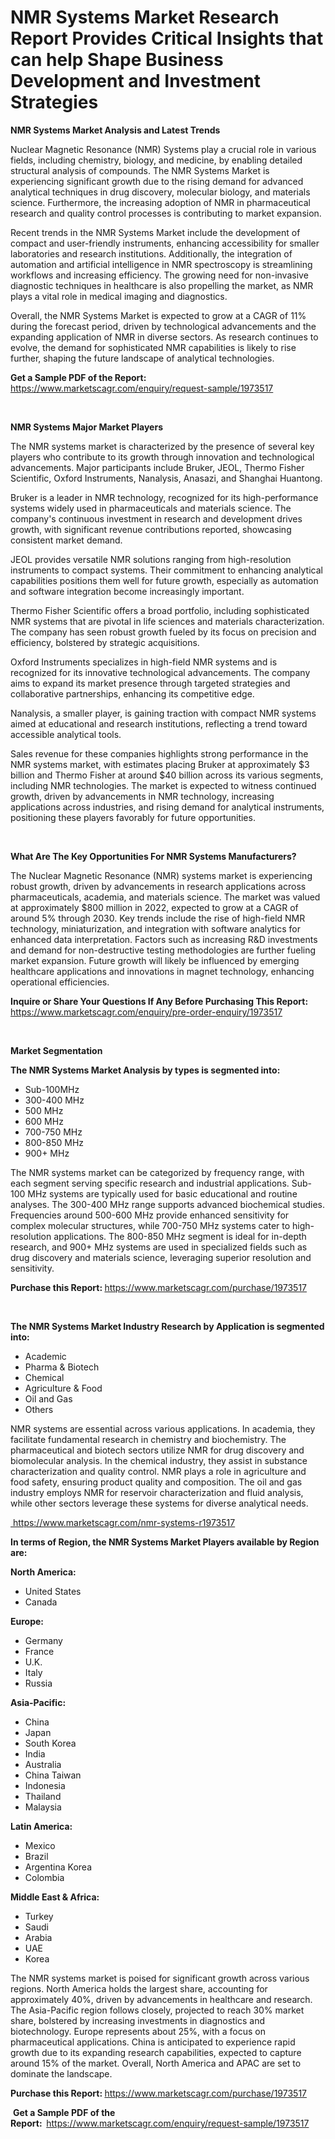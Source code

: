 <p><h1>NMR Systems Market Research Report Provides Critical Insights that can help Shape Business Development and Investment Strategies</h1></p><p><strong>NMR Systems Market Analysis and Latest Trends</strong></p>
<p><p>Nuclear Magnetic Resonance (NMR) Systems play a crucial role in various fields, including chemistry, biology, and medicine, by enabling detailed structural analysis of compounds. The NMR Systems Market is experiencing significant growth due to the rising demand for advanced analytical techniques in drug discovery, molecular biology, and materials science. Furthermore, the increasing adoption of NMR in pharmaceutical research and quality control processes is contributing to market expansion.</p><p>Recent trends in the NMR Systems Market include the development of compact and user-friendly instruments, enhancing accessibility for smaller laboratories and research institutions. Additionally, the integration of automation and artificial intelligence in NMR spectroscopy is streamlining workflows and increasing efficiency. The growing need for non-invasive diagnostic techniques in healthcare is also propelling the market, as NMR plays a vital role in medical imaging and diagnostics.</p><p>Overall, the NMR Systems Market is expected to grow at a CAGR of 11% during the forecast period, driven by technological advancements and the expanding application of NMR in diverse sectors. As research continues to evolve, the demand for sophisticated NMR capabilities is likely to rise further, shaping the future landscape of analytical technologies.</p></p>
<p><strong>Get a Sample PDF of the Report:&nbsp;</strong> <a href="https://www.marketscagr.com/enquiry/request-sample/1973517?utm_campaign=2959&utm_medium=2&utm_source=Github&utm_content=ia&utm_term=12042025&utm_id=nmr-systems">https://www.marketscagr.com/enquiry/request-sample/1973517</a></p>
<p>&nbsp;</p>
<p><strong>NMR Systems Major Market Players</strong></p>
<p><p>The NMR systems market is characterized by the presence of several key players who contribute to its growth through innovation and technological advancements. Major participants include Bruker, JEOL, Thermo Fisher Scientific, Oxford Instruments, Nanalysis, Anasazi, and Shanghai Huantong.</p><p>Bruker is a leader in NMR technology, recognized for its high-performance systems widely used in pharmaceuticals and materials science. The company's continuous investment in research and development drives growth, with significant revenue contributions reported, showcasing consistent market demand.</p><p>JEOL provides versatile NMR solutions ranging from high-resolution instruments to compact systems. Their commitment to enhancing analytical capabilities positions them well for future growth, especially as automation and software integration become increasingly important.</p><p>Thermo Fisher Scientific offers a broad portfolio, including sophisticated NMR systems that are pivotal in life sciences and materials characterization. The company has seen robust growth fueled by its focus on precision and efficiency, bolstered by strategic acquisitions. </p><p>Oxford Instruments specializes in high-field NMR systems and is recognized for its innovative technological advancements. The company aims to expand its market presence through targeted strategies and collaborative partnerships, enhancing its competitive edge.</p><p>Nanalysis, a smaller player, is gaining traction with compact NMR systems aimed at educational and research institutions, reflecting a trend toward accessible analytical tools. </p><p>Sales revenue for these companies highlights strong performance in the NMR systems market, with estimates placing Bruker at approximately $3 billion and Thermo Fisher at around $40 billion across its various segments, including NMR technologies. The market is expected to witness continued growth, driven by advancements in NMR technology, increasing applications across industries, and rising demand for analytical instruments, positioning these players favorably for future opportunities.</p></p>
<p>&nbsp;</p>
<p><strong>What Are The Key Opportunities For NMR Systems Manufacturers?</strong></p>
<p><p>The Nuclear Magnetic Resonance (NMR) systems market is experiencing robust growth, driven by advancements in research applications across pharmaceuticals, academia, and materials science. The market was valued at approximately $800 million in 2022, expected to grow at a CAGR of around 5% through 2030. Key trends include the rise of high-field NMR technology, miniaturization, and integration with software analytics for enhanced data interpretation. Factors such as increasing R&D investments and demand for non-destructive testing methodologies are further fueling market expansion. Future growth will likely be influenced by emerging healthcare applications and innovations in magnet technology, enhancing operational efficiencies.</p></p>
<p><strong>Inquire or Share Your Questions If Any Before Purchasing This Report:</strong> <a href="https://www.marketscagr.com/enquiry/pre-order-enquiry/1973517?utm_campaign=2959&utm_medium=2&utm_source=Github&utm_content=ia&utm_term=12042025&utm_id=nmr-systems">https://www.marketscagr.com/enquiry/pre-order-enquiry/1973517</a></p>
<p>&nbsp;</p>
<p><strong>Market Segmentation</strong></p>
<p><strong>The NMR Systems Market Analysis by types is segmented into:</strong></p>
<p><ul><li>Sub-100MHz</li><li>300-400 MHz</li><li>500 MHz</li><li>600 MHz</li><li>700-750 MHz</li><li>800-850 MHz</li><li>900+ MHz</li></ul></p>
<p><p>The NMR systems market can be categorized by frequency range, with each segment serving specific research and industrial applications. Sub-100 MHz systems are typically used for basic educational and routine analyses. The 300-400 MHz range supports advanced biochemical studies. Frequencies around 500-600 MHz provide enhanced sensitivity for complex molecular structures, while 700-750 MHz systems cater to high-resolution applications. The 800-850 MHz segment is ideal for in-depth research, and 900+ MHz systems are used in specialized fields such as drug discovery and materials science, leveraging superior resolution and sensitivity.</p></p>
<p><strong>Purchase this Report:&nbsp;</strong><a href="https://www.marketscagr.com/purchase/1973517?utm_campaign=2959&utm_medium=2&utm_source=Github&utm_content=ia&utm_term=12042025&utm_id=nmr-systems">https://www.marketscagr.com/purchase/1973517</a></p>
<p>&nbsp;</p>
<p><strong>The NMR Systems Market Industry Research by Application is segmented into:</strong></p>
<p><ul><li>Academic</li><li>Pharma & Biotech</li><li>Chemical</li><li>Agriculture & Food</li><li>Oil and Gas</li><li>Others</li></ul></p>
<p><p>NMR systems are essential across various applications. In academia, they facilitate fundamental research in chemistry and biochemistry. The pharmaceutical and biotech sectors utilize NMR for drug discovery and biomolecular analysis. In the chemical industry, they assist in substance characterization and quality control. NMR plays a role in agriculture and food safety, ensuring product quality and composition. The oil and gas industry employs NMR for reservoir characterization and fluid analysis, while other sectors leverage these systems for diverse analytical needs.</p></p>
<p><a href="https://www.marketscagr.com/nmr-systems-r1973517?utm_campaign=2959&utm_medium=2&utm_source=Github&utm_content=ia&utm_term=12042025&utm_id=nmr-systems">&nbsp;https://www.marketscagr.com/nmr-systems-r1973517</a></p>
<p><strong>In terms of Region, the NMR Systems Market Players available by Region are:</strong></p>
<p>
    <p> <strong> North America: </strong>
        <ul>
            <li>United States</li>
            <li>Canada</li>
        </ul>
        </p> 
    <p> <strong> Europe: </strong>
        <ul>
            <li>Germany</li>
            <li>France</li>
            <li>U.K.</li>
            <li>Italy</li>
            <li>Russia</li>
        </ul>
        </p> 
    <p> <strong> Asia-Pacific: </strong>
        <ul>
            <li>China</li>
            <li>Japan</li>
            <li>South Korea</li>
            <li>India</li>
            <li>Australia</li>
            <li>China Taiwan</li>
            <li>Indonesia</li>
            <li>Thailand</li>
            <li>Malaysia</li>
        </ul>
        </p> 
    <p> <strong> Latin America: </strong>
        <ul>
            <li>Mexico</li>
            <li>Brazil</li>
            <li>Argentina Korea</li>
            <li>Colombia</li>
        </ul>
        </p> 
    <p> <strong> Middle East & Africa: </strong>
        <ul>
            <li>Turkey</li>
            <li>Saudi</li>
            <li>Arabia</li>
            <li>UAE</li>
            <li>Korea</li>
        </ul>
    </p>
    </p>
<p><p>The NMR systems market is poised for significant growth across various regions. North America holds the largest share, accounting for approximately 40%, driven by advancements in healthcare and research. The Asia-Pacific region follows closely, projected to reach 30% market share, bolstered by increasing investments in diagnostics and biotechnology. Europe represents about 25%, with a focus on pharmaceutical applications. China is anticipated to experience rapid growth due to its expanding research capabilities, expected to capture around 15% of the market. Overall, North America and APAC are set to dominate the landscape.</p></p>
<p><strong>Purchase this Report: </strong><a href="https://www.marketscagr.com/purchase/1973517?utm_campaign=2959&utm_medium=2&utm_source=Github&utm_content=ia&utm_term=12042025&utm_id=nmr-systems">https://www.marketscagr.com/purchase/1973517</a></p>
<p>&nbsp;<strong>Get a Sample PDF of the Report:&nbsp;&nbsp;</strong><a href="https://www.marketscagr.com/enquiry/request-sample/1973517?utm_campaign=2959&utm_medium=2&utm_source=Github&utm_content=ia&utm_term=12042025&utm_id=nmr-systems">https://www.marketscagr.com/enquiry/request-sample/1973517</a></p>
<p><strong></strong></p>
<p><p></p><p></p><p></p></p>